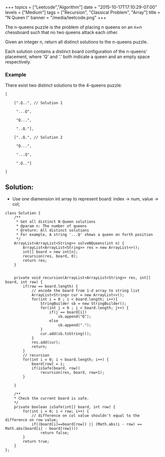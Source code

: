 +++
topics = ["Leetcode","Algorithm"]
date = "2015-10-17T17:10:29-07:00"
levels = ["Medium"]
tags = ["Recursion", "Classical Problem", "Array"]
title = "N Queen I"
banner = "/media/leetcode.png"
+++


The n-queens puzzle is the problem of placing n queens on an n×n chessboard such that no two queens attack each other.

Given an integer n, return all distinct solutions to the n-queens puzzle.

Each solution contains a distinct board configuration of the n-queens' placement, where 'Q' and '.' both indicate a queen and an empty space respectively.
<!--more-->

### Example
There exist two distinct solutions to the 4-queens puzzle:
```
[

    [".Q..", // Solution 1

     "...Q",

     "Q...",

     "..Q."],

    ["..Q.", // Solution 2

     "Q...",

     "...Q",

     ".Q.."]

]
```
## Solution:
- Use one diamension int array to represent board: index -> num, value -> col;



```
class Solution {
    /**
     * Get all distinct N-Queen solutions
     * @param n: The number of queens
     * @return: All distinct solutions
     * For example, A string '...Q' shows a queen on forth position
     */
    ArrayList<ArrayList<String>> solveNQueens(int n) {
        ArrayList<ArrayList<String>> res = new ArrayList<>();
        int[] board = new int[n]; 
        recursion(res, board, 0);
        return res;
    }
    
    
    private void recursion(ArrayList<ArrayList<String>> res, int[] board, int row) {
        if(row == board.length) {
            // encode the board from 1-d array to string list
            ArrayList<String> cur = new ArrayList<>();
            for(int i = 0 ; i < board.length; i++){
                StringBuilder sb = new StringBuilder();
                for(int j = 0 ; j < board.length; j++) {
                    if(j == board[i])
                        sb.append("Q");
                    else
                        sb.append(".");
                }
                cur.add(sb.toString());
            }
            res.add(cur);
            return;
        }
        // recursion
        for(int i = 0; i < board.length; i++) {
            board[row] = i;
            if(isSafe(board, row))
                recursion(res, board, row+1);
        }
            
    }
    
    /**
    * Check the current board is safe.
    */
    private boolean isSafe(int[] board, int row) {
        for(int i = 0; i < row; i++) {
        	// difference on col value shouldn't equal to the difference on row value;
            if((board[i]==board[row]) || (Math.abs(i - row) == Math.abs(board[i] - board[row])))
                return false;
        }
        return true;
    }
};

```